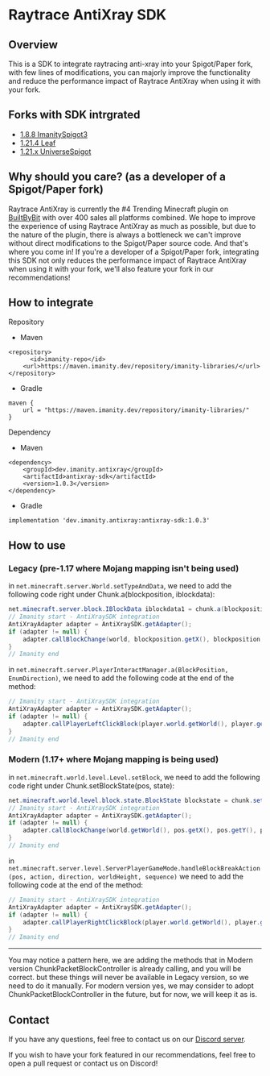 # Raytrace AntiXray SDK

## Overview

This is a SDK to integrate raytracing anti-xray into your Spigot/Paper fork, with few lines of modifications, you can majorly improve the functionality and reduce the performance impact of Raytrace AntiXray when using it with your fork.

## Forks with SDK intrgrated
- [1.8.8 ImanitySpigot3](https://builtbybit.com/resources/imanityspigot3-regular.10770/)
- [1.21.4 Leaf](https://github.com/Winds-Studio/Leaf/)
- [1.21.x UniverseSpigot](https://discord.universespigot.com/)

## Why should you care? (as a developer of a Spigot/Paper fork)

Raytrace AntiXray is currently the #4 Trending Minecraft plugin on [BuiltByBit](https://builtbybit.com/resources/raytraceantixray-ores-entities-tiles.41896/) with over 400 sales all platforms combined.
We hope to improve the experience of using Raytrace AntiXray as much as possible, but due to the nature of the plugin, there is always a bottleneck we can't improve without direct modifications to the Spigot/Paper source code.
And that's where you come in!
If you're a developer of a Spigot/Paper fork, integrating this SDK not only reduces the performance impact of Raytrace AntiXray when using it with your fork, we'll also feature your fork in our recommendations!

## How to integrate

Repository
* Maven
```
<repository>
      <id>imanity-repo</id>
    <url>https://maven.imanity.dev/repository/imanity-libraries/</url>
</repository>
```        
* Gradle
```
maven {
    url = "https://maven.imanity.dev/repository/imanity-libraries/"
}
```

Dependency
* Maven
```
<dependency>
    <groupId>dev.imanity.antixray</groupId>
    <artifactId>antixray-sdk</artifactId>
    <version>1.0.3</version>
</dependency>
```
* Gradle
```
implementation 'dev.imanity.antixray:antixray-sdk:1.0.3'
```

## How to use

### Legacy (pre-1.17 where Mojang mapping isn't being used)

in `net.minecraft.server.World.setTypeAndData`, we need to add the following code right under Chunk.a(blockposition, iblockdata):
```java
net.minecraft.server.block.IBlockData iblockdata1 = chunk.a(blockposition, iblockdata);
// Imanity start - AntiXraySDK integration
AntiXrayAdapter adapter = AntiXraySDK.getAdapter();
if (adapter != null) {
    adapter.callBlockChange(world, blockposition.getX(), blockposition.getY(), blockposition.getZ(), CraftMagicNumbers.getMaterial(iblockdata.getBlock()));
}
// Imanity end
```

in `net.minecraft.server.PlayerInteractManager.a(BlockPosition, EnumDirection)`, we need to add the following code at the end of the method:
```java
// Imanity start - AntiXraySDK integration
AntiXrayAdapter adapter = AntiXraySDK.getAdapter();
if (adapter != null) {
    adapter.callPlayerLeftClickBlock(player.world.getWorld(), player.getBukkitEntity(), pos.getX(), pos.getY(), pos.getZ());
}
// Imanity end
```
### Modern (1.17+ where Mojang mapping is being used)

in `net.minecraft.world.level.Level.setBlock`, we need to add the following code right under Chunk.setBlockState(pos, state):

```java
net.minecraft.world.level.block.state.BlockState blockstate = chunk.setBlockState(pos, state, (flags & 64) != 0, (flags & 1024) != 0);
// Imanity start - AntiXraySDK integration
AntiXrayAdapter adapter = AntiXraySDK.getAdapter();
if (adapter != null) {
    adapter.callBlockChange(world.getWorld(), pos.getX(), pos.getY(), pos.getZ(), state.getBukkitMaterial());
}
// Imanity end
```

in `net.minecraft.server.level.ServerPlayerGameMode.handleBlockBreakAction(pos, action, direction, worldHeight, sequence)` we need to add the following code at the end of the method:
```java
// Imanity start - AntiXraySDK integration
AntiXrayAdapter adapter = AntiXraySDK.getAdapter();
if (adapter != null) {
    adapter.callPlayerRightClickBlock(player.world.getWorld(), player.getBukkitEntity(), pos.getX(), pos.getY(), pos.getZ());
}
// Imanity end
```

---

You may notice a pattern here, we are adding the methods that in Modern version ChunkPacketBlockController is already calling, and you will be correct. but these things will never be available in Legacy version, so we need to do it manually.
For modern version yes, we may consider to adopt ChunkPacketBlockController in the future, but for now, we will keep it as is.

## Contact

If you have any questions, feel free to contact us on our [Discord server](https://go.imanity.dev/discord).

If you wish to have your fork featured in our recommendations, feel free to open a pull request or contact us on Discord!
